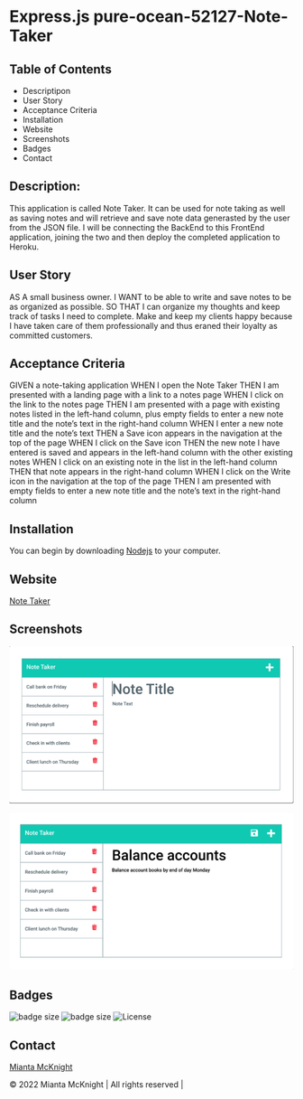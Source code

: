 # Express.js pure-ocean-52127-Note-Taker

## Table of Contents
* Descriptipon
* User Story
* Acceptance Criteria
* Installation
* Website
* Screenshots
* Badges
* Contact

## Description:
This application is called Note Taker. It can be used for note taking as well as saving notes and will retrieve and save note data generasted by the user from the JSON file. I will be connecting the BackEnd to this FrontEnd application, joining the two and then deploy the completed application to Heroku. 

## User Story
AS A small business owner. 
I WANT to be able to write and save notes to be as organized as possible. 
SO THAT I can organize my thoughts and keep track of tasks I need to complete. Make and keep my clients happy because I have taken care of them professionally and thus eraned their loyalty as committed customers.

## Acceptance Criteria
GIVEN a note-taking application
WHEN I open the Note Taker
THEN I am presented with a landing page with a link to a notes page
WHEN I click on the link to the notes page
THEN I am presented with a page with existing notes listed in the left-hand column, plus empty fields to enter a new note title and the note’s text in the right-hand column
WHEN I enter a new note title and the note’s text
THEN a Save icon appears in the navigation at the top of the page
WHEN I click on the Save icon
THEN the new note I have entered is saved and appears in the left-hand column with the other existing notes
WHEN I click on an existing note in the list in the left-hand column
THEN that note appears in the right-hand column
WHEN I click on the Write icon in the navigation at the top of the page
THEN I am presented with empty fields to enter a new note title and the note’s text in the right-hand column

## Installation
You can begin by downloading [Nodejs](https://nodejs.org/en/download/) to your computer.

## Website
[Note Taker](https://pure-ocean-52127.herokuapp.com/notes)

## Screenshots

![Screenshot](./public/img/Screenshot1.png)

![Screenshot](./public/img/Screenshot2.png)

## Badges
![badge size](https://img.shields.io/badge/Made%20for-VSCode-1f425f.svg)
![badge size](https://img.shields.io/badge/GitHub-100000?style=for-the-badge&logo=github&logoColor=white)
![License](https://img.shields.io/badge/License-MIT-blue)

## Contact
[Mianta McKnight](https://github.com/RogueStorm7/Express.js-pure-ocean-52127-Note-Taker.git)

&copy; 2022 Mianta McKnight  | All rights reserved | 

